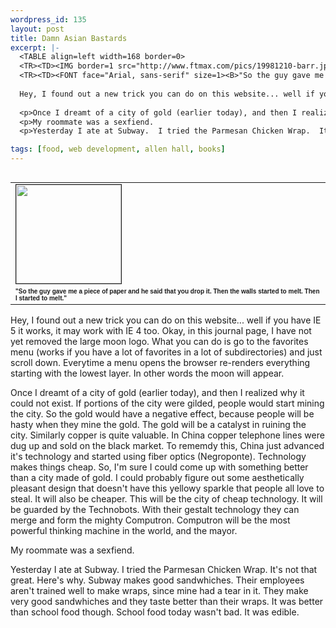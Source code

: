 ```yaml
--- 
wordpress_id: 135
layout: post
title: Damn Asian Bastards
excerpt: |-
  <TABLE align=left width=168 border=0>
  <TR><TD><IMG border=1 src="http://www.ftmax.com/pics/19981210-barr.jpg" width=168 height=158></TD></TR>
  <TR><TD><FONT face="Arial, sans-serif" size=1><B>"So the guy gave me a piece of paper and he said that you drop it.  Then the walls started to melt.  Then I started to melt."</B></FONT></TD></TR></TABLE>
  
  Hey, I found out a new trick you can do on this website... well if you have IE 5 it works, it may work with IE 4 too.  Okay, in this journal page, I have not yet removed the large moon logo.  What you can do is go to the favorites menu (works if you have a lot of favorites in a lot of subdirectories) and just scroll down.  Everytime a menu opens the browser re-renders everything starting with the lowest layer.  In other words the moon will appear.
  
  <p>Once I dreamt of a city of gold (earlier today), and then I realized why it could not exist.  If portions of the city were gilded, people would start mining the city.  So the gold would have a negative effect, because people will be hasty when they mine the gold.  The gold will be a catalyst in ruining the city.  Similarly copper is quite valuable.  In China copper telephone lines were dug up and sold on the black market.  To rememdy this, China just advanced it's technology and started using fiber optics (Negroponte).  Technology makes things cheap.  So, I'm sure I could come up with something better than a city made of gold.  I could probably figure out some aesthetically pleasant design that doesn't have this yellowy sparkle that people all love to steal.  It will also be cheaper.  This will be the city of cheap technology.  It will be guarded by the Technobots.  With their gestalt technology they can merge and form the mighty Computron.  Computron will be the most powerful thinking machine in the world, and the mayor.
  <p>My roommate was a sexfiend.
  <p>Yesterday I ate at Subway.  I tried the Parmesan Chicken Wrap.  It's not that great.  Here's why.  Subway makes good sandwhiches.  Their employees aren't trained well to make wraps, since mine had a tear in it.  They make very good sandwhiches and they taste better than their wraps.  It was better than school food though.  School food today wasn't bad.  It was edible.

tags: [food, web development, allen hall, books]
---
```


<TABLE align=left width=168 border=0>
<TR><TD><IMG border=1 src="http://www.ftmax.com/pics/19981210-barr.jpg" width=168 height=158></TD></TR>
<TR><TD><FONT face="Arial, sans-serif" size=1><B>"So the guy gave me a piece of paper and he said that you drop it.  Then the walls started to melt.  Then I started to melt."</B></FONT></TD></TR></TABLE>

Hey, I found out a new trick you can do on this website... well if you have IE 5 it works, it may work with IE 4 too.  Okay, in this journal page, I have not yet removed the large moon logo.  What you can do is go to the favorites menu (works if you have a lot of favorites in a lot of subdirectories) and just scroll down.  Everytime a menu opens the browser re-renders everything starting with the lowest layer.  In other words the moon will appear.

<p>Once I dreamt of a city of gold (earlier today), and then I realized why it could not exist.  If portions of the city were gilded, people would start mining the city.  So the gold would have a negative effect, because people will be hasty when they mine the gold.  The gold will be a catalyst in ruining the city.  Similarly copper is quite valuable.  In China copper telephone lines were dug up and sold on the black market.  To rememdy this, China just advanced it's technology and started using fiber optics (Negroponte).  Technology makes things cheap.  So, I'm sure I could come up with something better than a city made of gold.  I could probably figure out some aesthetically pleasant design that doesn't have this yellowy sparkle that people all love to steal.  It will also be cheaper.  This will be the city of cheap technology.  It will be guarded by the Technobots.  With their gestalt technology they can merge and form the mighty Computron.  Computron will be the most powerful thinking machine in the world, and the mayor.
<p>My roommate was a sexfiend.
<p>Yesterday I ate at Subway.  I tried the Parmesan Chicken Wrap.  It's not that great.  Here's why.  Subway makes good sandwhiches.  Their employees aren't trained well to make wraps, since mine had a tear in it.  They make very good sandwhiches and they taste better than their wraps.  It was better than school food though.  School food today wasn't bad.  It was edible.
